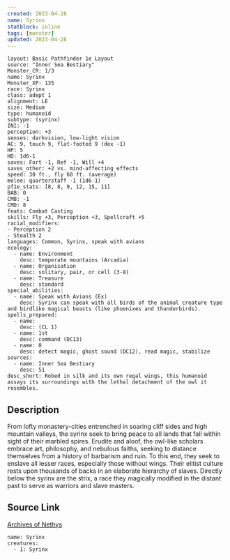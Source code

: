 ```yaml
---
created: 2023-04-28
name: Syrinx
statblock: inline
tags: [monster]
updated: 2023-04-28
---
```

```statblock
layout: Basic Pathfinder 1e Layout
source: "Inner Sea Bestiary"
Monster_CR: 1/3
name: Syrinx
Monster_XP: 135
race: Syrinx
class: adept 1
alignment: LE
size: Medium
type: humanoid
subtype: (syrinx)
INI: -1
perception: +3
senses: darkvision, low-light vision
AC: 9, touch 9, flat-footed 9 (dex -1)
HP: 5
HD: 1d6-1
saves: Fort -1, Ref -1, Will +4
saves_other: +2 vs. mind-affecting effects
speed: 30 ft., fly 60 ft. (average)
melee: quarterstaff -1 (1d6-1)
pf1e_stats: [8, 8, 9, 12, 15, 11]
BAB: 0
CMB: -1
CMD: 8
feats: Combat Casting
skills: Fly +3, Perception +3, Spellcraft +5
racial_modifiers:
- Perception 2
- Stealth 2
languages: Common, Syrinx, speak with avians
ecology:
  - name: Environment
    desc: temperate mountains (Arcadia)
  - name: Organisation
    desc: solitary, pair, or cell (3-8)
  - name: Treasure
    desc: standard
special_abilities:
  - name: Speak with Avians (Ex)
    desc: Syrinx can speak with all birds of the animal creature type and birdlike magical beasts (like phoenixes and thunderbirds).
spells_prepared:
  - name:
    desc: (CL 1)
  - name: 1st
    desc: command (DC13)
  - name: 0
    desc: detect magic, ghost sound (DC12), read magic, stabilize
sources:
  - name: Inner Sea Bestiary
    desc: 51
desc_short: Robed in silk and its own regal wings, this humanoid assays its surroundings with the lethal detachment of the owl it resembles.
```
## Description
From lofty monastery-cities entrenched in soaring cliff sides and high mountain valleys, the syrinx seek to bring peace to all lands that fall within sight of their marbled spires. Erudite and aloof, the owl-like scholars embrace art, philosophy, and nebulous faiths, seeking to distance themselves from a history of barbarism and ruin. To this end, they seek to enslave all lesser races, especially those without wings. Their elitist culture rests upon thousands of backs in an elaborate hierarchy of slaves. Directly below the syrinx are the strix, a race they magically modified in the distant past to serve as warriors and slave masters.
## Source Link
[Archives of Nethys](https://aonprd.com/MonsterDisplay.aspx?ItemName=Syrinx)
```encounter-table
name: Syrinx
creatures:
  - 1: Syrinx
```
